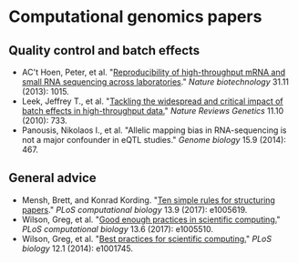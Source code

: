 # Computational genomics papers

## Quality control and batch effects

 - AC't Hoen, Peter, et al. "[Reproducibility of high-throughput mRNA and small RNA sequencing across laboratories](http://dx.doi.org/10.1038/nbt.2702)." _Nature biotechnology_ 31.11 (2013): 1015.
 - Leek, Jeffrey T., et al. "[Tackling the widespread and critical impact of batch effects in high-throughput data.](http://dx.doi.org/10.1038/nrg2825)" _Nature Reviews Genetics_ 11.10 (2010): 733.
 - Panousis, Nikolaos I., et al. "Allelic mapping bias in RNA-sequencing is not a major confounder in eQTL studies." _Genome biology_ 15.9 (2014): 467.

## General advice

 - Mensh, Brett, and Konrad Kording. "[Ten simple rules for structuring papers](https://doi.org/10.1371/journal.pcbi.1005830)." _PLoS computational biology_ 13.9 (2017): e1005619.
 - Wilson, Greg, et al. "[Good enough practices in scientific computing.](http://dx.doi.org/10.1371/journal.pcbi.1005510)" _PLoS computational biology_ 13.6 (2017): e1005510.
 - Wilson, Greg, et al. "[Best practices for scientific computing.](http://dx.doi.org/10.1371/journal.pbio.1001745)" _PLoS biology_ 12.1 (2014): e1001745.

<!--stackedit_data:
eyJoaXN0b3J5IjpbLTIzMTQ3NjA1MywtMjA1ODU4MTYyNywxNz
E3MTA1OTY3LDU0NDU3ODAxNCwxMDc3MDUwODE3LC0xNDEwMTYw
NTQ5LC0xNTAyMTIzNTI2XX0=
-->
